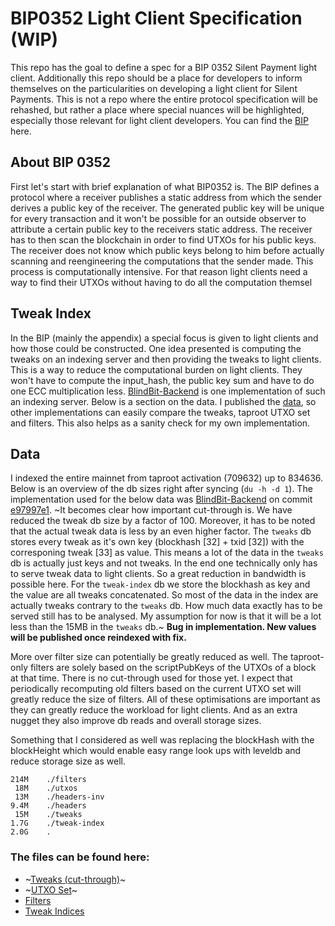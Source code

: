 # BIP0352 Light Client Specification (WIP)
This repo has the goal to define a spec for a BIP 0352 Silent Payment light client. 
Additionally this repo should be a place for developers to inform themselves on the particularities on developing a light client for Silent Payments. This is not a repo where the entire protocol specification will be rehashed, but rather a place where special nuances will be highlighted, especially those relevant for light client developers. You can find the [BIP](https://github.com/josibake/bips/blob/silent-payments-bip/bip-0352.mediawiki) here.

## About BIP 0352
First let's start with brief explanation of what BIP0352 is. The BIP defines a protocol where a receiver publishes a static address from which the sender derives a public key of the receiver. The generated public key will be unique for every transaction and it won't be possible for an outside observer to attribute a certain public key to the receivers static address. The receiver has to then scan the blockchain in order to find UTXOs for his public keys. The receiver does not know which public keys belong to him before actually scanning and reengineering the computations that the sender made. This process is computationally intensive. For that reason light clients need a way to find their UTXOs without having to do all the computation themsel

## Tweak Index
In the BIP (mainly the appendix) a special focus is given to light clients and how those could be constructed. One idea presented is computing the tweaks on an indexing server and then providing the tweaks to light clients. This is a way to reduce the computational burden on light clients. They won't have to compute the input_hash, the public key sum and have to do one ECC multiplication less. [BlindBit-Backend](https://github.com/setavenger/BlindBit-Backend/) is one implementation of such an indexing server. Below is a section on the data. I published the [data](#the-files-can-be-found-here), so other implementations can easily compare the tweaks, taproot UTXO set and filters. This also helps as a sanity check for my own implementation.

## Data
I indexed the entire mainnet from taproot activation (709632) up to 834636. Below is an overview of the db sizes right after syncing (`du -h -d 1`). The implementation used for the below data was [BlindBit-Backend](https://github.com/setavenger/BlindBit-Backend/) on commit [e97997e1](https://github.com/setavenger/BlindBit-Backend/commit/e97997e15df0b419b9a3d0fe2324953a751b7633). ~It becomes clear how important cut-through is. We have reduced the tweak db size by a factor of 100. Moreover, it has to be noted that the actual tweak data is less by an even higher factor. The `tweaks` db stores every tweak as it's own key (blockhash [32] + txid [32]) with the corresponing tweak [33] as value. This means a lot of the data in the `tweaks` db is actually just keys and not tweaks. In the end one technically only has to serve tweak data to light clients. So a great reduction in bandwidth is possible here. For the `tweak-index` db we store the blockhash as key and the value are all tweaks concatenated. So most of the data in the index are actually tweaks contrary to the `tweaks` db. How much data exactly has to be served still has to be analysed. My assumption for now is that it will be a lot less than the 15MB in the `tweaks` db.~ **Bug in implementation. New values will be published once reindexed with fix.**

More over filter size can potentially be greatly reduced as well. The taproot-only filters are solely based on the scriptPubKeys of the UTXOs of a block at that time. There is no cut-through used for those yet. I expect that periodically recomputing old filters based on the current UTXO set will greatly reduce the size of filters. All of these  optimisations are important as they can greatly reduce the workload for light clients. And as an extra nugget they also improve db reads and overall storage sizes.

Something that I considered as well was replacing the blockHash with the blockHeight which would enable easy range look ups with leveldb and reduce storage size as well. 

```plaintext
214M	./filters
 18M	./utxos
 13M	./headers-inv
9.4M	./headers
 15M	./tweaks
1.7G	./tweak-index
2.0G	.
```

### The files can be found here:
- ~[Tweaks (cut-through)](https://snb-public.fra1.cdn.digitaloceanspaces.com/BIP0352/Reference-Indices/blind-bit-2024-03-14/tweaks-1710408770.csv)~
- ~[UTXO Set](https://snb-public.fra1.cdn.digitaloceanspaces.com/BIP0352/Reference-Indices/blind-bit-2024-03-14/utxos-1710408770.csv)~
- [Filters](https://snb-public.fra1.cdn.digitaloceanspaces.com/BIP0352/Reference-Indices/blind-bit-2024-03-14/filters-1710408770.csv)
- [Tweak Indices](https://snb-public.fra1.cdn.digitaloceanspaces.com/BIP0352/Reference-Indices/blind-bit-2024-03-14/tweak-indices-1710408770.csv)
